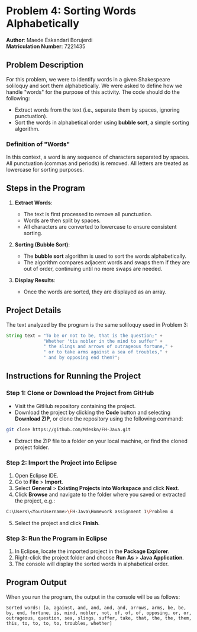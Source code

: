 # Problem 4: Sorting Words Alphabetically

**Author**: Maede Eskandari Borujerdi  
**Matriculation Number**: 7221435  

## Problem Description
For this problem, we were to identify words in a given Shakespeare soliloquy and sort them alphabetically. We were asked to define how we handle "words" for the purpose of this activity. The code should do the following:
- Extract words from the text (i.e., separate them by spaces, ignoring punctuation).
- Sort the words in alphabetical order using **bubble sort**, a simple sorting algorithm.
  
### Definition of "Words"
In this context, a word is any sequence of characters separated by spaces. All punctuation (commas and periods) is removed. All letters are treated as lowercase for sorting purposes.

## Steps in the Program
1. **Extract Words**: 
    - The text is first processed to remove all punctuation.
    - Words are then split by spaces.
    - All characters are converted to lowercase to ensure consistent sorting.
  
2. **Sorting (Bubble Sort)**:
    - The **bubble sort** algorithm is used to sort the words alphabetically.
    - The algorithm compares adjacent words and swaps them if they are out of order, continuing until no more swaps are needed.

3. **Display Results**: 
    - Once the words are sorted, they are displayed as an array.

## Project Details
The text analyzed by the program is the same soliloquy used in Problem 3:

```java
String text = "To be or not to be, that is the question;" +
              "Whether 'tis nobler in the mind to suffer" +
              " the slings and arrows of outrageous fortune," +
              " or to take arms against a sea of troubles," +
              " and by opposing end them?";
```

## Instructions for Running the Project

### Step 1: Clone or Download the Project from GitHub
- Visit the GitHub repository containing the project.
- Download the project by clicking the **Code** button and selecting **Download ZIP**, or clone the repository using the following command:

```bash
git clone https://github.com/Mdeskn/FH-Java.git
```

- Extract the ZIP file to a folder on your local machine, or find the cloned project folder.

### Step 2: Import the Project into Eclipse
1. Open Eclipse IDE.
2. Go to **File** > **Import**.
3. Select **General** > **Existing Projects into Workspace** and click **Next**.
4. Click **Browse** and navigate to the folder where you saved or extracted the project, e.g.:

```bash
C:\Users\<YourUsername>\FH-Java\Homework assignment 1\Problem 4
```

5. Select the project and click **Finish**.

### Step 3: Run the Program in Eclipse
1. In Eclipse, locate the imported project in the **Package Explorer**.
2. Right-click the project folder and choose **Run As** > **Java Application**.
3. The console will display the sorted words in alphabetical order.

## Program Output
When you run the program, the output in the console will be as follows:

```
Sorted words: [a, against, and, and, and, and, arrows, arms, be, be, by, end, fortune, is, mind, nobler, not, of, of, of, opposing, or, or, outrageous, question, sea, slings, suffer, take, that, the, the, them, this, to, to, to, to, troubles, whether]
```
